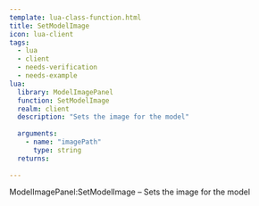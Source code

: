 ```yaml
---
template: lua-class-function.html
title: SetModelImage
icon: lua-client
tags:
  - lua
  - client
  - needs-verification
  - needs-example
lua:
  library: ModelImagePanel
  function: SetModelImage
  realm: client
  description: "Sets the image for the model"
  
  arguments:
    - name: "imagePath"
      type: string
  returns:
    
---
```


<div class="lua__search__keywords">
ModelImagePanel:SetModelImage &#x2013; Sets the image for the model
</div>
